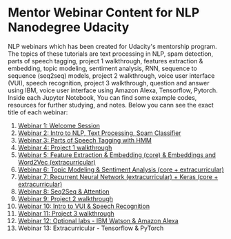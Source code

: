 # Mentor Webinar Content for NLP Nanodegree Udacity
NLP webinars which has been created for Udacity's mentorship program. The topics of these tutorials are text processing in NLP, spam detection, parts of speech tagging, project 1 walkthrough, features extraction & embedding, topic modeling, sentiment analysis, RNN, sequence to sequence (seq2seq) models, project 2 walkthrough, voice user interface (VUI), speech recognition, project 3 walkthrough, question and answer using IBM, voice user interface using Amazon Alexa, Tensorflow, Pytorch.
Inside each Jupyter Notebook, You can find some example codes, resources for further studying, and notes. Below you cann see the exact title of each webinar:

1. <a href="https://www.youtube.com/watch?v=r09vRYYm0Pc&feature=youtu.be">Webinar 1: Welcome Session</a>
2. <a href="https://www.youtube.com/watch?v=-17Sq0PCCxE&feature=youtu.be">Webinar 2: Intro to NLP, Text Processing, Spam Classifier</a>
3. <a href="https://www.youtube.com/watch?v=ZWJzHwo4_5M">Webinar 3: Parts of Speech Tagging with HMM</a>
4. <a href="https://www.youtube.com/watch?v=n7KMSIh57Xg&feature=youtu.be">Webinar 4: Project 1 walkthrough</a>
5. <a href="https://youtu.be/lX8Ou_c56aI">Webinar 5: Feature Extraction & Embedding (core) & Embeddings and Word2Vec (extracurricular)</a>
6. <a href="https://www.youtube.com/watch?v=CoM6UQRWpOU&feature=youtu.be">Webinar 6: Topic Modeling & Sentiment Analysis (core + extracurricular)</a>
7. <a href="https://www.youtube.com/watch?v=h57n4wV4olg&feature=youtu.be">Webinar 7: Recurrent Neural Network (extracurricular) + Keras (core + extracurricular)</a>
8. <a href="https://youtu.be/Lb3Xqztjs9A">Webinar 8: Seq2Seq & Attention</a>
9. <a href="https://www.youtube.com/watch?v=pZz-vHA6ITo">Webinar 9: Project 2 walkthrough</a>
10. <a href="https://www.youtube.com/watch?v=kL4eElo8cSc&feature=youtu.be">Webinar 10: Intro to VUI & Speech Recognition</a>
11. <a href="https://www.youtube.com/watch?v=1DXDtd-nAmk&list=PLo_V6C6DnrjTUfKy67-mup24KBzslK4jT&index=11&t=1s">Webinar 11: Project 3 walkthrough</a>
12. <a href="https://www.youtube.com/watch?v=rd1vgCSmI3A&list=PLo_V6C6DnrjTUfKy67-mup24KBzslK4jT&index=11">Webinar 12: Optional labs - IBM Watson & Amazon Alexa</a>
13. Webinar 13: Extracurricular - Tensorflow & PyTorch
